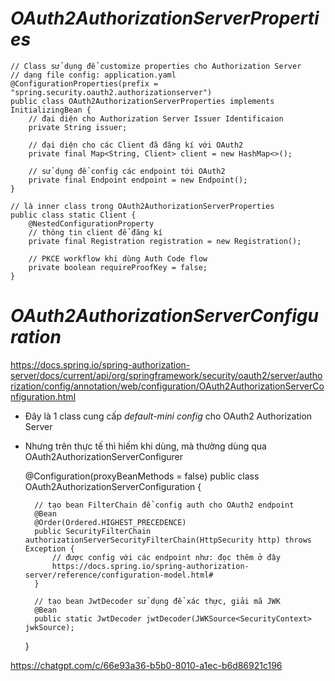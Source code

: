 # _OAuth2AuthorizationServerProperties_
    
    // Class sử dụng để customize properties cho Authorization Server
    // dạng file config: application.yaml
    @ConfigurationProperties(prefix = "spring.security.oauth2.authorizationserver")
    public class OAuth2AuthorizationServerProperties implements InitializingBean {
        // đại diện cho Authorization Server Issuer Identificaion
        private String issuer;
	
        // đại diện cho các Client đã đăng kí với OAuth2
	    private final Map<String, Client> client = new HashMap<>();
        
        // sử dụng để config các endpoint tới OAuth2
        private final Endpoint endpoint = new Endpoint();
    }

    // là inner class trong OAuth2AuthorizationServerProperties
    public class static Client {
        @NestedConfigurationProperty
        // thông tin client để đăng kí
        private final Registration registration = new Registration();
        
        // PKCE workflow khi dùng Auth Code flow
        private boolean requireProofKey = false;
    }


# _OAuth2AuthorizationServerConfiguration_
https://docs.spring.io/spring-authorization-server/docs/current/api/org/springframework/security/oauth2/server/authorization/config/annotation/web/configuration/OAuth2AuthorizationServerConfiguration.html
+ Đây là 1 class cung cấp _default-mini config_ cho OAuth2 Authorization Server
+ Nhưng trên thực tế thì hiếm khi dùng, mà thường dùng qua OAuth2AuthorizationServerConfigurer

 
    @Configuration(proxyBeanMethods = false)
    public class OAuth2AuthorizationServerConfiguration {
        
        // tạo bean FilterChain để config auth cho OAuth2 endpoint
        @Bean
        @Order(Ordered.HIGHEST_PRECEDENCE)
        public SecurityFilterChain authorizationServerSecurityFilterChain(HttpSecurity http) throws Exception {
            // được config với các endpoint như: đọc thêm ở đây
            https://docs.spring.io/spring-authorization-server/reference/configuration-model.html#
        }
        
        // tạo bean JwtDecoder sử dụng để xác thực, giải mã JWK
        @Bean
        public static JwtDecoder jwtDecoder(JWKSource<SecurityContext> jwkSource);
    }

https://chatgpt.com/c/66e93a36-b5b0-8010-a1ec-b6d86921c196
